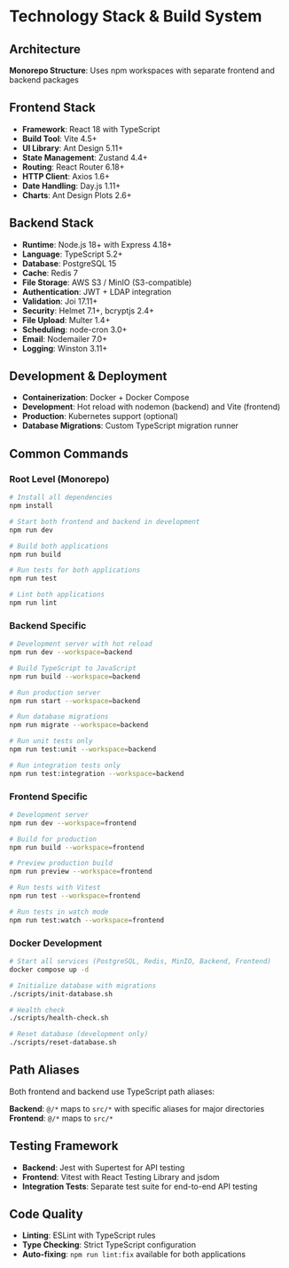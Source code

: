# Technology Stack & Build System

## Architecture

**Monorepo Structure**: Uses npm workspaces with separate frontend and backend packages

## Frontend Stack

- **Framework**: React 18 with TypeScript
- **Build Tool**: Vite 4.5+
- **UI Library**: Ant Design 5.11+
- **State Management**: Zustand 4.4+
- **Routing**: React Router 6.18+
- **HTTP Client**: Axios 1.6+
- **Date Handling**: Day.js 1.11+
- **Charts**: Ant Design Plots 2.6+

## Backend Stack

- **Runtime**: Node.js 18+ with Express 4.18+
- **Language**: TypeScript 5.2+
- **Database**: PostgreSQL 15
- **Cache**: Redis 7
- **File Storage**: AWS S3 / MinIO (S3-compatible)
- **Authentication**: JWT + LDAP integration
- **Validation**: Joi 17.11+
- **Security**: Helmet 7.1+, bcryptjs 2.4+
- **File Upload**: Multer 1.4+
- **Scheduling**: node-cron 3.0+
- **Email**: Nodemailer 7.0+
- **Logging**: Winston 3.11+

## Development & Deployment

- **Containerization**: Docker + Docker Compose
- **Development**: Hot reload with nodemon (backend) and Vite (frontend)
- **Production**: Kubernetes support (optional)
- **Database Migrations**: Custom TypeScript migration runner

## Common Commands

### Root Level (Monorepo)
```bash
# Install all dependencies
npm install

# Start both frontend and backend in development
npm run dev

# Build both applications
npm run build

# Run tests for both applications
npm run test

# Lint both applications
npm run lint
```

### Backend Specific
```bash
# Development server with hot reload
npm run dev --workspace=backend

# Build TypeScript to JavaScript
npm run build --workspace=backend

# Run production server
npm run start --workspace=backend

# Run database migrations
npm run migrate --workspace=backend

# Run unit tests only
npm run test:unit --workspace=backend

# Run integration tests only
npm run test:integration --workspace=backend
```

### Frontend Specific
```bash
# Development server
npm run dev --workspace=frontend

# Build for production
npm run build --workspace=frontend

# Preview production build
npm run preview --workspace=frontend

# Run tests with Vitest
npm run test --workspace=frontend

# Run tests in watch mode
npm run test:watch --workspace=frontend
```

### Docker Development
```bash
# Start all services (PostgreSQL, Redis, MinIO, Backend, Frontend)
docker compose up -d

# Initialize database with migrations
./scripts/init-database.sh

# Health check
./scripts/health-check.sh

# Reset database (development only)
./scripts/reset-database.sh
```

## Path Aliases

Both frontend and backend use TypeScript path aliases:

**Backend**: `@/*` maps to `src/*` with specific aliases for major directories
**Frontend**: `@/*` maps to `src/*`

## Testing Framework

- **Backend**: Jest with Supertest for API testing
- **Frontend**: Vitest with React Testing Library and jsdom
- **Integration Tests**: Separate test suite for end-to-end API testing

## Code Quality

- **Linting**: ESLint with TypeScript rules
- **Type Checking**: Strict TypeScript configuration
- **Auto-fixing**: `npm run lint:fix` available for both applications